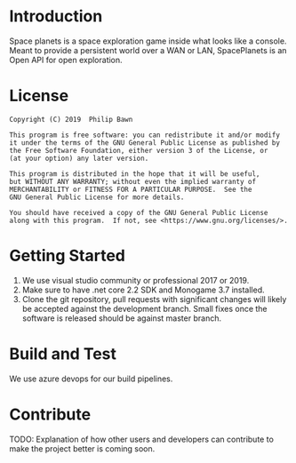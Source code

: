 # Introduction 
Space planets is a space exploration game inside what looks like a console. Meant to provide a persistent world over a WAN or LAN, SpacePlanets is an Open API for open exploration.

# License

    Copyright (C) 2019  Philip Bawn

    This program is free software: you can redistribute it and/or modify
    it under the terms of the GNU General Public License as published by
    the Free Software Foundation, either version 3 of the License, or
    (at your option) any later version.

    This program is distributed in the hope that it will be useful,
    but WITHOUT ANY WARRANTY; without even the implied warranty of
    MERCHANTABILITY or FITNESS FOR A PARTICULAR PURPOSE.  See the
    GNU General Public License for more details.

    You should have received a copy of the GNU General Public License
    along with this program.  If not, see <https://www.gnu.org/licenses/>.
	
# Getting Started
1.	We use visual studio community or professional 2017 or 2019.
2.	Make sure to have .net core 2.2 SDK and Monogame 3.7 installed.
3.	Clone the git repository, pull requests with significant changes will likely be accepted against the development branch. Small fixes once the software is released should be against master branch.

# Build and Test
We use azure devops for our build pipelines.

# Contribute
TODO: Explanation of how other users and developers can contribute to make the project better is coming soon. 

